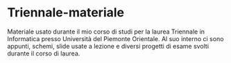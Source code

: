 # Triennale-materiale

Materiale usato durante il mio corso di studi per la laurea Triennale in Informatica presso Università del Piemonte Orientale.
Al suo interno ci sono appunti, schemi, slide usate a lezione e diversi progetti di esame svolti durante il corso di laurea.
